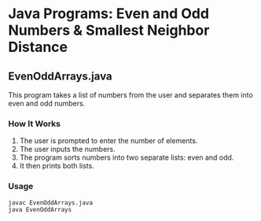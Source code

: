 # Java Programs: Even and Odd Numbers & Smallest Neighbor Distance

## **EvenOddArrays.java**
This program takes a list of numbers from the user and separates them into even and odd numbers.

### **How It Works**
1. The user is prompted to enter the number of elements.
2. The user inputs the numbers.
3. The program sorts numbers into two separate lists: even and odd.
4. It then prints both lists.

### **Usage**
```sh
javac EvenOddArrays.java
java EvenOddArrays
